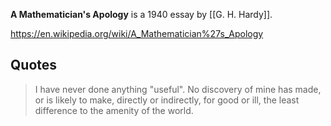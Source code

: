 **A Mathematician's Apology** is a 1940 essay by [[G. H. Hardy]].

https://en.wikipedia.org/wiki/A_Mathematician%27s_Apology

## Quotes

>I have never done anything "useful". No discovery of mine has made, or is likely to make, directly or indirectly, for good or ill, the least difference to the amenity of the world.